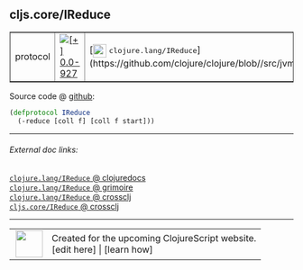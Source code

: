 ## cljs.core/IReduce



 <table border="1">
<tr>
<td>protocol</td>
<td><a href="https://github.com/cljsinfo/cljs-api-docs/tree/0.0-927"><img valign="middle" alt="[+] 0.0-927" title="Added in 0.0-927" src="https://img.shields.io/badge/+-0.0--927-lightgrey.svg"></a> </td>
<td>
[<img height="24px" valign="middle" src="http://i.imgur.com/1GjPKvB.png"> <samp>clojure.lang/IReduce</samp>](https://github.com/clojure/clojure/blob//src/jvm/clojure/lang/IReduce.java)
</td>
</tr>
</table>









Source code @ [github](https://github.com/clojure/clojurescript/blob/r2342/src/cljs/cljs/core.cljs#L296-L297):

```clj
(defprotocol IReduce
  (-reduce [coll f] [coll f start]))
```

<!--
Repo - tag - source tree - lines:

 <pre>
clojurescript @ r2342
└── src
    └── cljs
        └── cljs
            └── <ins>[core.cljs:296-297](https://github.com/clojure/clojurescript/blob/r2342/src/cljs/cljs/core.cljs#L296-L297)</ins>
</pre>

-->

---



###### External doc links:

[`clojure.lang/IReduce` @ clojuredocs](http://clojuredocs.org/clojure.lang/IReduce)<br>
[`clojure.lang/IReduce` @ grimoire](http://conj.io/store/v1/org.clojure/clojure/1.7.0-beta3/clj/clojure.lang/IReduce/)<br>
[`clojure.lang/IReduce` @ crossclj](http://crossclj.info/fun/clojure.lang/IReduce.html)<br>
[`cljs.core/IReduce` @ crossclj](http://crossclj.info/fun/cljs.core.cljs/IReduce.html)<br>

---

 <table>
<tr><td>
<img valign="middle" align="right" width="48px" src="http://i.imgur.com/Hi20huC.png">
</td><td>
Created for the upcoming ClojureScript website.<br>
[edit here] | [learn how]
</td></tr></table>

[edit here]:https://github.com/cljsinfo/cljs-api-docs/blob/master/cljsdoc/cljs.core/IReduce.cljsdoc
[learn how]:https://github.com/cljsinfo/cljs-api-docs/wiki/cljsdoc-files

<!--

This information was too distracting to show to readers, but I'll leave it
commented here since it is helpful to:

- pretty-print the data used to generate this document
- and show how to retrieve that data



The API data for this symbol:

```clj
{:ns "cljs.core",
 :name "IReduce",
 :history [["+" "0.0-927"]],
 :type "protocol",
 :full-name-encode "cljs.core/IReduce",
 :source {:code "(defprotocol IReduce\n  (-reduce [coll f] [coll f start]))",
          :title "Source code",
          :repo "clojurescript",
          :tag "r2342",
          :filename "src/cljs/cljs/core.cljs",
          :lines [296 297]},
 :methods [{:name "-reduce",
            :signature ["[coll f]" "[coll f start]"],
            :docstring nil}],
 :full-name "cljs.core/IReduce",
 :clj-symbol "clojure.lang/IReduce"}

```

Retrieve the API data for this symbol:

```clj
;; from Clojure REPL
(require '[clojure.edn :as edn])
(-> (slurp "https://raw.githubusercontent.com/cljsinfo/cljs-api-docs/catalog/cljs-api.edn")
    (edn/read-string)
    (get-in [:symbols "cljs.core/IReduce"]))
```

-->
